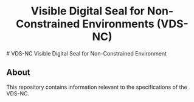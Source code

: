<h1 align="center">
    Visible Digital Seal for Non-Constrained Environments (VDS-NC)
</h1>
# VDS-NC
Visible Digital Seal for Non-Constrained Environment

## About
This repository contains information relevant to the specifications of the VDS-NC.

